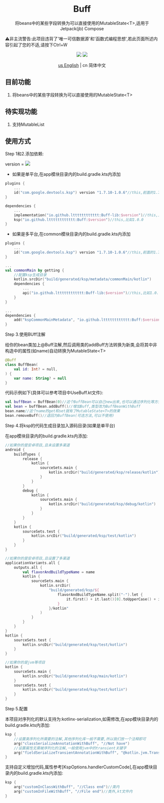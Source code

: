<h1 align="center">Buff</h1>

<p align="center">将beans中的某些字段转换为可以直接使用的MutableState&lt;T&gt;,适用于Jetpack(jb) Compose</p>

<p>⚠️非主流警告:此项目违背了'唯一可信数据源'和'函数式编程思想',若此页面所述内容引起了您的不适,请按下Ctrl+W</p>

<p align="center">
<img src="https://img.shields.io/badge/license-Apache%202-blue.svg?maxAge=2592000">
<img src="https://img.shields.io/maven-central/v/io.github.ltttttttttttt/Buff"/>
</p>

<div align="center"><a href="https://github.com/ltttttttttttt/Buff/blob/main/README.md">us English</a> | cn 简体中文</div>

## 目前功能

1. 将beans中的某些字段转换为可以直接使用的MutableState&lt;T&gt;

## 待实现功能

1. 支持MutableList

## 使用方式

Step 1和2.添加依赖:

version
= [![](https://img.shields.io/maven-central/v/io.github.ltttttttttttt/Buff)](https://repo1.maven.org/maven2/io/github/ltttttttttttt/Buff/)

* 如果是单平台,在app模块目录内的build.gradle.kts内添加

```kotlin
plugins {
    ...
    id("com.google.devtools.ksp") version "1.7.10-1.0.6"//this,前面的1.7.10对应你的kotlin版本,更多版本参考: https://github.com/google/ksp/releases
}

dependencies {
    ...
    implementation("io.github.ltttttttttttt:Buff-lib:$version")//this,比如1.0.0
    ksp("io.github.ltttttttttttt:Buff:$version")//this,比如1.0.0
}
```

* 如果是多平台,在common模块目录内的build.gradle.kts内添加

```kotlin
plugins {
    ...
    id("com.google.devtools.ksp") version "1.7.10-1.0.6"//this,前面的1.7.10对应你的kotlin版本,更多版本参考: https://github.com/google/ksp/releases
}

...
val commonMain by getting {
    //配置ksp生成目录
    kotlin.srcDir("build/generated/ksp/metadata/commonMain/kotlin")
    dependencies {
        ...
        api("io.github.ltttttttttttt:Buff-lib:$version")//this,比如1.0.0
    }
}

...
dependencies {
    add("kspCommonMainMetadata", "io.github.ltttttttttttt:Buff:$version")
}
```

Step 3.使用BUff注解

给你的bean类加上@Buff注解,然后调用类的addBuff方法转换为新类,会将其中非构造中的属性(如name)自动转换为MutableState&lt;T&gt;

```kotlin
@Buff
class BuffBean(
    val id: Int? = null,
) {
    var name: String? = null
}
```

代码示例如下(具体可以参考项目中UseBuff.kt文件):

```kotlin
val buffBean = BuffBean(0)//这个BuffBean可以自己new出来,也可以通过序列化等方式
val bean = buffBean.addBuff()//增加Buff,类型改为BuffBeanWithBuff
bean.name//这个name的get和set就有了MutableState<T>的效果
bean.removeBuff()//退回为BuffBean(可选方法,可以不使用)
```

Step 4.将ksp的代码生成目录加入源码目录(如果是单平台)

在app模块目录内的build.gradle.kts内添加:

```kotlin
//如果你的是安卓项目,且未设置多渠道
android {
    buildTypes {
        release {
            kotlin {
                sourceSets.main {
                    kotlin.srcDir("build/generated/ksp/release/kotlin")
                }
            }
        }
        debug {
            kotlin {
                sourceSets.main {
                    kotlin.srcDir("build/generated/ksp/debug/kotlin")
                }
            }
        }
    }
    kotlin {
        sourceSets.test {
            kotlin.srcDir("build/generated/ksp/test/kotlin")
        }
    }
}

//如果你的是安卓项目,且设置了多渠道
applicationVariants.all {
    outputs.all {
        val flavorAndBuildTypeName = name
        kotlin {
            sourceSets.main {
                kotlin.srcDir(
                    "build/generated/ksp/${
                        flavorAndBuildTypeName.split("-").let {
                            it.first() + it.last()[0].toUpperCase() + it.last().substring(1)
                        }
                    }/kotlin"
                )
            }
        }
    }
}
kotlin {
    sourceSets.test {
        kotlin.srcDir("build/generated/ksp/test/kotlin")
    }
}

//如果你的是jvm等项目
kotlin {
    sourceSets.main {
        kotlin.srcDir("build/generated/ksp/main/kotlin")
    }
    sourceSets.test {
        kotlin.srcDir("build/generated/ksp/test/kotlin")
    }
}
```

Step 5.配置

本项目对序列化的默认支持为:kotlinx-serialization,如需修改,在app模块目录内的build.gradle.kts内添加:

```kotlin
ksp {
    //设置类序列化所需要的注解,其他序列化库一般不需要,所以我们放一个注释即可
    arg("classSerializeAnnotationWithBuff", "//Not have")
    //设置属性无需被序列化的注解,一般使用jvm中的transient关键字
    arg("fieldSerializeTransientAnnotationWithBuff", "@kotlin.jvm.Transient")
}
```

支持自定义增加代码,属性参考[KspOptions.handlerCustomCode],在app模块目录内的build.gradle.kts内添加:

```kotlin
ksp {
    arg("customInClassWithBuff", "//Class end")//类内
    arg("customInFileWithBuff", "//File end")//类外,kt文件内
}
```